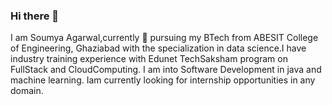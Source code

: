 ### Hi there 👋
I am Soumya Agarwal,currently 🌱 pursuing my BTech from ABESIT College of Engineering, Ghaziabad with the specialization in data science.I have industry training experience with Edunet TechSaksham program on FullStack and CloudComputing. I am into Software Development in java and machine learning. Iam currently looking for internship opportunities in any domain.

<!--
**soumya140602/soumya140602** is a ✨ _special_ ✨ repository because its `README.md` (this file) appears on your GitHub profile.

Here are some ideas to get you started:

- 🔭 I’m currently working on ...
- 🌱 I’m currently learning ...
- 👯 I’m looking to collaborate on ...
- 🤔 I’m looking for help with ...
- 💬 Ask me about ...
- 📫 How to reach me: ...
- 😄 Pronouns: ...
- ⚡ Fun fact: ...
-->
